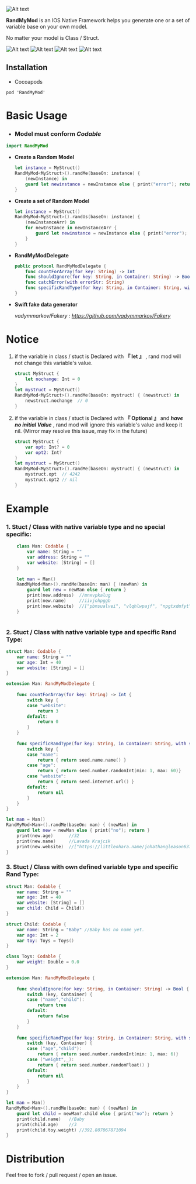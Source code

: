 ![Alt text](https://raw.githubusercontent.com/jamesdouble/RandMyMod/master/Readme_img/logo.png)

**RandMyMod** is an IOS Native Framework helps you generate one or a set of variable base on your own model.

No matter your model is Class / Struct.

![Alt text](https://img.shields.io/badge/SwiftVersion-4.0-red.svg?link=http://left&link=http://right)
![Alt text](https://img.shields.io/badge/IOSVersion-8.0+-green.svg)
![Alt text](https://img.shields.io/badge/BuildVersion-1.0.0-green.svg)
![Alt text](https://img.shields.io/badge/Author-JamesDouble-blue.svg?link=http://https://jamesdouble.github.io/index.html&link=http://https://jamesdouble.github.io/index.html)


## Installation
* Cocoapods

```
pod 'RandMyMod'
```

# Basic Usage

* ### Model must conform *Codable*

```swift
import RandMyMod
```

* **Create a Random Model**

	```swift
	let instance = MyStruct()
	RandMyMod<MyStruct>().randMe(baseOn: instance) { 
		(newInstance) in
    	guard let newinstance = newInstance else { print("error"); return }
    }
	```

* **Create a set of Random Model**

	```swift
	let instance = MyStruct()
	RandMyMod<MyStruct>().randUs(baseOn: instance) { 
		(newInstanceArr) in
    	for newInstance in newInstanceArr {
    		guard let newinstance = newInstance else { print("error"); return }
    	}
    }
	```
	
* **RandMyModDelegate**

	```swift
	public protocol RandMyModDelegate {
    	func countForArray(for key: String) -> Int
    	func shouldIgnore(for key: String, in Container: String) -> Bool
    	func catchError(with errorStr: String)
    	func specificRandType(for key: String, in Container: String, with seed: RandType) -> (()->Any)?
	}
	```

* **Swift fake data generator**

 	*vadymmarkov/Fakery : https://github.com/vadymmarkov/Fakery*
	
# Notice

1. if the variable in class / stuct is Declared with **『 let 』** , rand mod will not change this variable's value.

	```swift 
	struct MyStruct {
		let nochange: Int = 0
	}
	let mystruct = MyStruct()
	RandMyMod<MyStruct>().randMe(baseOn: mystruct) { (newstruct) in 
		newstruct.nochange  // 0
	}
	```
	
2. if the variable in class / stuct is Declared with **『 Optional 』** and ***have no initial Value*** , rand mod will ignore this variable's value and keep it nil.	(Mirror may resolve this issue, may fix in the future)

	```swift 
	struct MyStruct {
		var opt: Int? = 0
		var opt2: Int?
	}
	let mystruct = MyStruct()
	RandMyMod<MyStruct>().randMe(baseOn: mystruct) { (newstruct) in 
		mystruct.opt  // 4242
		mystruct.opt2 // nil
	}
	```
	
	
# Example

### 1. Stuct / Class with native variable type and no special specific:

```swift
	class Man: Codable {
    	var name: String = ""
    	var address: String = ""
    	var website: [String] = []
   	}
   	
   	let man = Man()
	RandMyMod<Man>().randMe(baseOn: man) { (newMan) in
    	guard let new = newMan else { return }
    	print(new.address) 	//mnxvpkalug
    	print(new.name) 	//iivjohpggb
    	print(new.website)	//["pbmsualvei", "vlqhlwpajf", "npgtxdmfyt"]
	}
	
```
	
### 2. Stuct / Class with native variable type and specific Rand Type:

```swift
struct Man: Codable {
    var name: String = ""
    var age: Int = 40
    var website: [String] = []
}

extension Man: RandMyModDelegate {
    
    func countForArray(for key: String) -> Int {
        switch key {
        case "website":
            return 3
        default:
            return 0
        }
    }
    
    func specificRandType(for key: String, in Container: String, with seed: RandType) -> (() -> Any)? {
        switch key {
        case "name":
            return { return seed.name.name() }
        case "age":
            return { return seed.number.randomInt(min: 1, max: 60)}
        case "website":
            return { return seed.internet.url() }
        default:
            return nil
        }   
    }
}

let man = Man()
RandMyMod<Man>().randMe(baseOn: man) { (newMan) in
    guard let new = newMan else { print("no"); return }
    print(new.age) 		//32
    print(new.name) 	//Lavada Krajcik
    print(new.website)	//["https://littleohara.name/johathangleason6379", "https://kautzerwunsch.biz/karleejones8880", "https://purdy.net/olivercorkery"]
}
```

### 3. Stuct / Class with own defined variable type and specific Rand Type:
	 
```swift 
struct Man: Codable {
    var name: String = ""
    var age: Int = 40
    var website: [String] = []
    var child: Child = Child()
}

struct Child: Codable {
    var name: String = "Baby" //Baby has no name yet.
    var age: Int = 2
    var toy: Toys = Toys()
}

class Toys: Codable {
    var weight: Double = 0.0
}

extension Man: RandMyModDelegate {
    
    func shouldIgnore(for key: String, in Container: String) -> Bool {
        switch (key, Container) {
        case ("name","child"):
            return true
        default:
            return false
        }
    }
  
    func specificRandType(for key: String, in Container: String, with seed: RandType) -> (() -> Any)? {
        switch (key, Container) {
        case ("age","child"):
            return { return seed.number.randomInt(min: 1, max: 6)}
        case ("weight",_):
            return { return seed.number.randomFloat() }
        default:
            return nil
        }
    }
}

let man = Man()
RandMyMod<Man>().randMe(baseOn: man) { (newMan) in
    guard let child = newMan?.child else { print("no"); return }
    print(child.name)	//Baby
    print(child.age)	//3
    print(child.toy.weight)	//392.807067871094
}


```

# Distribution

Feel free to fork / pull request / open an issue.
	

